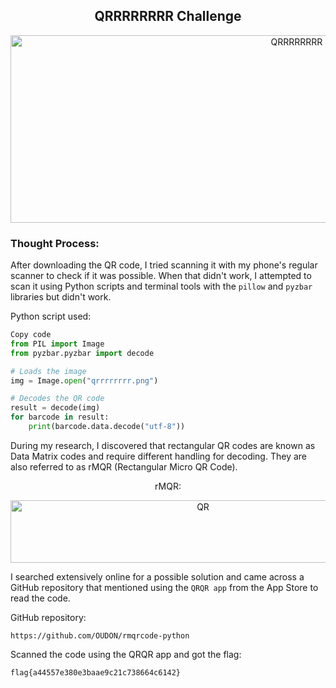 <h2 align="center"><strong>QRRRRRRRR Challenge</strong></h2>
<p align="center">
  <img src="https://imgur.com/QwDhz7b.png" alt="QRRRRRRRR" width="900" height="300"/>
</p>

<h3>Thought Process:</h3>

After downloading the QR code, I tried scanning it with my phone's regular scanner to check if it was possible. When that didn't work, I attempted to scan it using Python scripts and terminal tools with the `pillow` and `pyzbar` libraries but didn't work.

Python script used:

```py
Copy code
from PIL import Image
from pyzbar.pyzbar import decode

# Loads the image
img = Image.open("qrrrrrrrr.png")

# Decodes the QR code
result = decode(img)
for barcode in result:
    print(barcode.data.decode("utf-8"))
```

During my research, I discovered that rectangular QR codes are known as Data Matrix codes and require different handling for decoding. They are also referred to as rMQR (Rectangular Micro QR Code).

<p align="center">rMQR:</p>
<p align="center">
  <img src="https://imgur.com/pThspuD.png" alt="QR" width="600" height="100"/>
</p>

I searched extensively online for a possible solution and came across a GitHub repository that mentioned using the `QRQR app` from the App Store to read the code.

GitHub repository:
```
https://github.com/OUDON/rmqrcode-python
```

Scanned the code using the QRQR app and got the flag: 

```
flag{a44557e380e3baae9c21c738664c6142}
```
